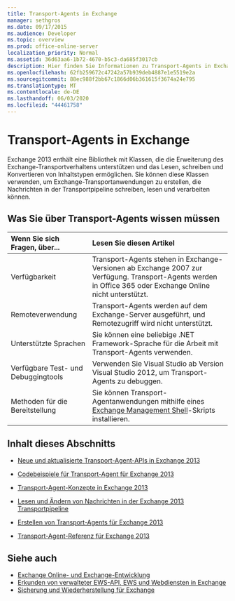 ```yaml
---
title: Transport-Agents in Exchange
manager: sethgros
ms.date: 09/17/2015
ms.audience: Developer
ms.topic: overview
ms.prod: office-online-server
localization_priority: Normal
ms.assetid: 36d63aa6-1b72-4670-b5c3-da685f3017cb
description: Hier finden Sie Informationen zu Transport-Agents in Exchange 2013.
ms.openlocfilehash: 62fb259672c47242a57b939deb4887e1e5519e2a
ms.sourcegitcommit: 88ec988f2bb67c1866d06b361615f3674a24e795
ms.translationtype: MT
ms.contentlocale: de-DE
ms.lasthandoff: 06/03/2020
ms.locfileid: "44461758"
---
```

# <a name="transport-agents-in-exchange"></a>Transport-Agents in Exchange
  
Exchange 2013 enthält eine Bibliothek mit Klassen, die die Erweiterung des Exchange-Transportverhaltens unterstützen und das Lesen, schreiben und Konvertieren von Inhaltstypen ermöglichen. Sie können diese Klassen verwenden, um Exchange-Transportanwendungen zu erstellen, die Nachrichten in der Transportpipeline schreiben, lesen und verarbeiten können.
  
## <a name="what-you-need-to-know-about-transport-agents"></a>Was Sie über Transport-Agents wissen müssen

|Wenn Sie sich Fragen, über...|Lesen Sie diesen Artikel|
|:-----|:-----|
|Verfügbarkeit  <br/> |Transport-Agents stehen in Exchange-Versionen ab Exchange 2007 zur Verfügung. Transport-Agents werden in Office 365 oder Exchange Online nicht unterstützt.  <br/> |
|Remoteverwendung  <br/> |Transport-Agents werden auf dem Exchange-Server ausgeführt, und Remotezugriff wird nicht unterstützt.  <br/> |
|Unterstützte Sprachen  <br/> |Sie können eine beliebige .NET Framework-Sprache für die Arbeit mit Transport-Agents verwenden.  <br/> |
|Verfügbare Test- und Debuggingtools  <br/> |Verwenden Sie Visual Studio ab Version Visual Studio 2012, um Transport-Agents zu debuggen.  <br/> |
|Methoden für die Bereitstellung  <br/> |Sie können Transport-Agentanwendungen mithilfe eines [Exchange Management Shell](../management/exchange-management-shell.md)-Skripts installieren.  <br/> |
   
## <a name="in-this-section"></a>Inhalt dieses Abschnitts

- [Neue und aktualisierte Transport-Agent-APIs in Exchange 2013](new-and-updated-transport-agent-apis-in-exchange-2013.md)
    
- [Codebeispiele für Transport-Agent für Exchange 2013](transport-agent-code-samples-for-exchange-2013.md)
    
- [Transport-Agent-Konzepte in Exchange 2013](transport-agent-concepts-in-exchange-2013.md)
    
- [Lesen und Ändern von Nachrichten in der Exchange 2013 Transportpipeline](reading-and-modifying-messages-in-the-exchange-2013-transport-pipeline.md)
    
- [Erstellen von Transport-Agents für Exchange 2013](creating-transport-agents-for-exchange-2013.md)
    
- [Transport-Agent-Referenz für Exchange 2013](transport-agent-reference-for-exchange-2013.md)
    
## <a name="see-also"></a>Siehe auch

- [Exchange Online- und Exchange-Entwicklung](../exchange-server-development.md)    
- [Erkunden von verwalteter EWS-API, EWS und Webdiensten in Exchange](../exchange-web-services/explore-the-ews-managed-api-ews-and-web-services-in-exchange.md)   
- [Sicherung und Wiederherstellung für Exchange](../backup-restore/backup-and-restore-for-exchange-2013.md) 
    

